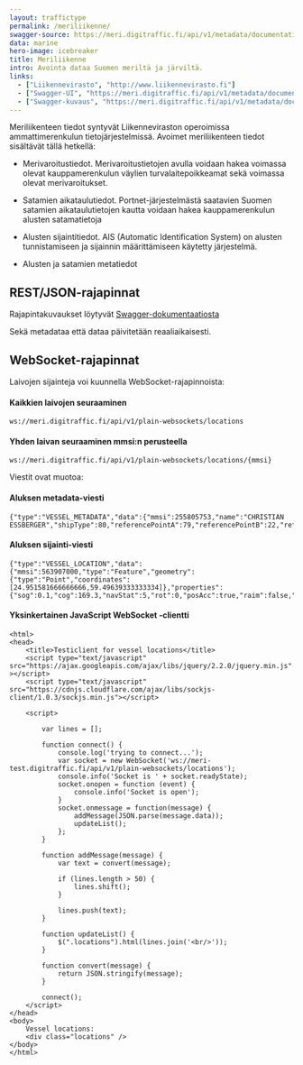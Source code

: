 ```yaml
---
layout: traffictype
permalink: /meriliikenne/
swagger-source: https://meri.digitraffic.fi/api/v1/metadata/documentation/v2/api-docs?group=metadata-api
data: marine
hero-image: icebreaker
title: Meriliikenne
intro: Avointa dataa Suomen meriltä ja järviltä.
links:
  - ["Liikennevirasto", "http://www.liikennevirasto.fi"]
  - ["Swagger-UI", "https://meri.digitraffic.fi/api/v1/metadata/documentation/swagger-ui.html#/"]
  - ["Swagger-kuvaus", "https://meri.digitraffic.fi/api/v1/metadata/documentation/v2/api-docs?group=metadata-api"]
---
```


Meriliikenteen tiedot syntyvät Liikenneviraston operoimissa ammattimerenkulun tietojärjestelmissä. Avoimet meriliikenteen tiedot sisältävät tällä hetkellä:

- Merivaroitustiedot. Merivaroitustietojen avulla voidaan hakea voimassa olevat kauppamerenkulun väylien turvalaitepoikkeamat sekä voimassa olevat merivaroitukset.

- Satamien aikataulutiedot. Portnet-järjestelmästä saatavien Suomen satamien aikataulutietojen kautta voidaan hakea kauppamerenkulun alusten satamatietoja

- Alusten sijaintitiedot. AIS (Automatic Identification System) on alusten tunnistamiseen ja sijainnin määrittämiseen käytetty järjestelmä.

- Alusten ja satamien metatiedot

## REST/JSON-rajapinnat

Rajapintakuvaukset löytyvät [Swagger-dokumentaatiosta](https://meri.digitraffic.fi/api/v1/metadata/documentation/swagger-ui.html)

Sekä metadataa että dataa päivitetään reaaliaikaisesti.

## WebSocket-rajapinnat

Laivojen sijainteja voi kuunnella WebSocket-rajapinnoista:

#### Kaikkien laivojen seuraaminen

``` ws://meri.digitraffic.fi/api/v1/plain-websockets/locations ```

#### Yhden laivan seuraaminen mmsi:n perusteella

``` ws://meri.digitraffic.fi/api/v1/plain-websockets/locations/{mmsi} ```

Viestit ovat muotoa:

#### Aluksen metadata-viesti

```
{"type":"VESSEL_METADATA","data":{"mmsi":255805753,"name":"CHRISTIAN ESSBERGER","shipType":80,"referencePointA":79,"referencePointB":22,"referencePointC":8,"referencePointD":8,"posType":1,"draught":61,"imo":9212498,"callSign":"CQCC","eta":176640,"timestamp":1487938960141,"destination":"PORVOO"}}
```

#### Aluksen sijainti-viesti

```
{"type":"VESSEL_LOCATION","data":{"mmsi":563907000,"type":"Feature","geometry":{"type":"Point","coordinates":[24.951581666666666,59.49639333333334]},"properties":{"sog":0.1,"cog":169.3,"navStat":5,"rot":0,"posAcc":true,"raim":false,"heading":311,"timestamp":34,"timestampExternal":1487938959356}}}
```

#### Yksinkertainen JavaScript WebSocket -clientti

```
<html>
<head>
    <title>Testiclient for vessel locations</title>
    <script type="text/javascript" src="https://ajax.googleapis.com/ajax/libs/jquery/2.2.0/jquery.min.js" ></script>
    <script type="text/javascript" src="https://cdnjs.cloudflare.com/ajax/libs/sockjs-client/1.0.3/sockjs.min.js"></script>

    <script>

        var lines = [];

        function connect() {
            console.log('trying to connect...');
            var socket = new WebSocket('ws://meri-test.digitraffic.fi/api/v1/plain-websockets/locations');
            console.info('Socket is ' + socket.readyState);
            socket.onopen = function (event) {
                console.info('Socket is open');
            }
            socket.onmessage = function(message) {
                addMessage(JSON.parse(message.data));
                updateList();
            };
        }

        function addMessage(message) {
            var text = convert(message);

            if (lines.length > 50) {
                lines.shift();
            }

            lines.push(text);
        }

        function updateList() {
            $(".locations").html(lines.join('<br/>'));
        }

        function convert(message) {
            return JSON.stringify(message);
        }

        connect();
    </script>
</head>
<body>
    Vessel locations:
    <div class="locations" />
</body>
</html>
```